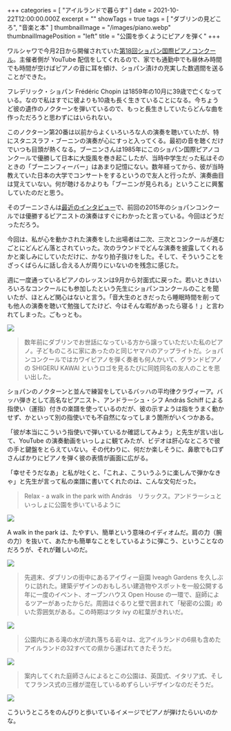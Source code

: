 +++
categories = [ "アイルランドで暮らす" ]
date = 2021-10-22T12:00:00.000Z
excerpt = ""
showTags = true
tags = [ "ダブリンの見どころ", "音楽と本" ]
thumbnailImage = "/images/piano.webp"
thumbnailImagePosition = "left"
title = "公園を歩くようにピアノを弾く"
+++

ワルシャワで今月2日から開催されていた[第18回ショパン国際ピアノコンクール](https://chopin2020.pl/en)。主催者側が YouTube 配信をしてくれるので、家でも通勤中でも昼休み時間でも時間が空けばピアノの音に耳を傾け、ショパン漬けの充実した数週間を送ることができた。

<!--more-->

フレデリック・ショパン Frédéric Chopin は1859年の10月に39歳で亡くなっている。なので私はすでに彼よりも10歳も長く生きていることになる。今ちょうど彼の遺作のノクターンを弾いているので、もっと長生きしていたらどんな曲を作っただろうと思わずにはいられない。

このノクターン第20番は以前からよくいろいろな人の演奏を聴いていたが、特にスタニスラフ・ブーニンの演奏が心にすっと入ってくる。最初の音を聴くだけでいつも目頭が熱くなる。ブーニンさんは1985年にこのショパン国際ピアノコンクールで優勝して日本に大旋風を巻き起こしたが、当時中学生だった私はそのときの「ブーニンフィーバー」はあまり記憶にない。数年経ってから、彼が当時教えていた日本の大学でコンサートをするというので友人と行ったが、演奏曲目は覚えていない。何が聴けるかよりも「ブーニンが見られる」ということに興奮していたのだと思う。

そのブーニンさんは[最近のインタビュー](https://ontomo-mag.com/article/interview/chopin-piano-competition05/)で、前回の2015年のショパンコンクールでは優勝するピアニストの演奏はすぐにわかったと言っている。今回はどうだっただろう。

今回は、私が心を動かされた演奏をした出場者は二次、三次とコンクールが進むごとにどんどん落とされていった。次のラウンドでどんな演奏を披露してくれるかと楽しみにしていただけに、かなり拍子抜けをした。そして、そういうことをざっくばらんに話し合える人が周りにいないのを残念に感じた。

週に一度通っているピアノのレッスンは9月から対面式に戻った。若いときはいろいろなコンクールにも参加したという先生にショパンコンクールのことを聞いたが、ほとんど関心はないと言う。「音大生のときだったら睡眠時間を削っても他人の演奏を聴いて勉強してたけど、今はそんな暇があったら寝る！」と言われてしまった。ごもっとも。

![](/images/piano.webp)

> 数年前にダブリンでお世話になっている方から譲っていただいた私のピアノ。子どものころに家にあったのと同じヤマハのアップライトだ。ショパンコンクールではカワイピアノを弾く奏者も何人かいて、グランドピアノの SHIGERU KAWAI というロゴを見るたびに同姓同名の友人のことを思い出した。

ショパンのノクターンと並んで練習をしているバッハの平均律クラヴィーア。バッハ弾きとして高名なピアニスト、アンドラーシュ・シフ András Schiff による指使い（運指）付きの楽譜を使っているのだが、彼の示すようは指をうまく動かせず、かといって別の指使いでも不自然になってしまう箇所がいくつかある。

「彼が本当にこういう指使いで弾いているか確認してみよう」と先生が言い出して、YouTube の演奏動画をいっしょに観てみたが、ビデオは肝心なところで彼の手と鍵盤をとらえていない。その代わりに、何だか楽しそうに、鼻歌でも口ずさんばかりにピアノを弾く彼の表情が画面に広がる。

「幸せそうだなあ」と私が吐くと、「これよ、こういうふうに楽しんで弾かなきゃ」と先生が言って私の楽譜に書いてくれたのは、こんな文句だった。

> Relax - a walk in the park with András　リラックス。アンドラーシュといっしょに公園を歩いているように

![](/images/bach-fingering.webp)

A walk in the park は、たやすい、簡単という意味のイディオムだ。肩の力（腕の力）を抜いて、あたかも簡単なことをしているように弾こう、ということなのだろうが、それが難しいのだ。

![](/images/ivy-garden.webp)

> 先週末、ダブリンの街中にあるアイヴィー庭園 Iveagh Gardens を久しぶりに訪れた。建築デザインのおもしろい建造物やスポットを一般公開する年に一度のイベント、オープンハウス Open House の一環で、庭師によるツアーがあったからだ。周囲はぐるりと壁で囲まれて「秘密の公園」めいた雰囲気がある。この時期はツタ ivy の紅葉がきれいだ。

![](/images/ivy-garden-1.webp)

> 公園内にある滝の水が流れ落ちる岩々は、北アイルランドの6県も含めたアイルランドの32すべての県から運ばれてきたそうだ。

![](/images/ivy-garden-3.webp)

> 案内してくれた庭師さんによるとこの公園は、英国式、イタリア式、そしてフランス式の三様が混在しているめずらしいデザインなのだそうだ。

![](/images/ivy-garden-2.webp)

こういうところをのんびりと歩いているイメージでピアノが弾けたらいいのかな。
